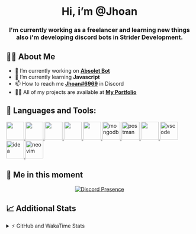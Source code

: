 <h1 align="center">Hi, i’m @Jhoan</h1>
<h3 align="center">I'm currently working as a freelancer and learning new things also i'm developing discord bots in Strider Development.</h3>

## 🙋‍♂️ About Me

- 🔭 I’m currently working on **[Absolet Bot](https://strider.cloud)**
- 🌱 I’m currently learning **Javascript**
- 📫 How to reach me **[Jhoan#6969](https://jhoan.monster/)** in Discord
- 👨‍💻 All of my projects are available at **[My Portfolio](https://jhoan.monster)**

## 🚀 Languages and Tools:
<p align="left"> 
    <a href="https://developer.mozilla.org/en-US/docs/Web/JavaScript" target="_blank"> <img src="https://img.icons8.com/color/48/000000/javascript.png" width="48" height="48"/> </a> 
    <a href="https://www.w3.org/html/" target="_blank"> <img src="https://img.icons8.com/color/48/000000/html-5.png" width="48" height="48"/> </a> 
    <a href="https://www.w3schools.com/css/" target="_blank"> <img src="https://img.icons8.com/color/48/000000/css3.png" width="48" height="48"/> </a> 
    <a href="https://getbootstrap.com" target="_blank"> <img src="https://img.icons8.com/color/48/000000/bootstrap.png" width="48" height="48"/> </a> 
    <a href="https://nodejs.org" target="_blank"> <img src="https://i.imgur.com/XX8lvL7.png" width="48" height="48"/> </a> 
    <a href="https://www.mongodb.com/" target="_blank"> <img src="https://i.imgur.com/nRtS3AN.png" alt="mongodb" width="48" height="48"/> </a> 
    <a href="https://postman.com" target="_blank"> <img src="https://www.vectorlogo.zone/logos/getpostman/getpostman-icon.svg" alt="postman" width="48" height="48"/> </a>   
    <a href="https://git-scm.com/" target="_blank"> <img src="https://img.icons8.com/color/48/000000/git.png" width="48" height="48"/> </a> 
    <a href="https://code.visualstudio.com" target="_blank" > <img src="https://upload.wikimedia.org/wikipedia/commons/thumb/9/9a/Visual_Studio_Code_1.35_icon.svg/2048px-Visual_Studio_Code_1.35_icon.svg.png" alt="vscode" width="48" height="48"> </a>
    <a href="https://www.jetbrains.com/es-es/idea/" target="_blank" > <img src="https://resources.jetbrains.com/storage/products/intellij-idea/img/meta/intellij-idea_logo_300x300.png" alt="idea" width="48" height="48"> </a>
    <a href="https://neovim.io" target="_blank"> <img src="https://icons.iconarchive.com/icons/papirus-team/papirus-apps/512/nvim-icon.png" alt="neovim" width="48" height="48"/> </a>
</p>
  
## 👤 Me in this moment
<p align="center">
    <a href="https://discord.com/users/852617426591154177" target="_blank" rel="nofollow">
        <img src="https://lanyard-profile-readme.vercel.app/api/852617426591154177?idleMessage=Probably%20coding%20Absolet..." alt="Discord Presence" align="center">
    </a>
</p>

## 📈 Additional Stats
<details>
    <summary>⚡ GitHub and WakaTime Stats</summary>
    <br/>

<!--START_SECTION:waka-->
![Code Time](http://img.shields.io/badge/Code%20Time-251%20hrs%2058%20mins-blue)

**🐱 My GitHub Data** 

> 🏆 632 Contributions in the Year 2022
 > 
> 📦 47.7 kB Used in GitHub's Storage 
 > 
> 💼 Opted to Hire
 > 
> 📜 4 Public Repositories 
 > 
> 🔑 21 Private Repositories  
 > 
**I'm an Early 🐤** 

```text
🌞 Morning    54 commits     ██░░░░░░░░░░░░░░░░░░░░░░░   8.93% 
🌆 Daytime    252 commits    ██████████░░░░░░░░░░░░░░░   41.65% 
🌃 Evening    261 commits    ██████████░░░░░░░░░░░░░░░   43.14% 
🌙 Night      38 commits     █░░░░░░░░░░░░░░░░░░░░░░░░   6.28%

```
📅 **I'm Most Productive on Saturday** 

```text
Monday       77 commits     ███░░░░░░░░░░░░░░░░░░░░░░   12.73% 
Tuesday      89 commits     ███░░░░░░░░░░░░░░░░░░░░░░   14.71% 
Wednesday    102 commits    ████░░░░░░░░░░░░░░░░░░░░░   16.86% 
Thursday     63 commits     ██░░░░░░░░░░░░░░░░░░░░░░░   10.41% 
Friday       71 commits     ███░░░░░░░░░░░░░░░░░░░░░░   11.74% 
Saturday     121 commits    █████░░░░░░░░░░░░░░░░░░░░   20.0% 
Sunday       82 commits     ███░░░░░░░░░░░░░░░░░░░░░░   13.55%

```


📊 **This Week I Spent My Time On** 

```text
⌚︎ Time Zone: America/Bogota

💬 Programming Languages: 
JavaScript               13 hrs 18 mins      ███████████████████░░░░░░   76.91% 
Markdown                 2 hrs 21 mins       ███░░░░░░░░░░░░░░░░░░░░░░   13.62% 
YAML                     56 mins             █░░░░░░░░░░░░░░░░░░░░░░░░   5.41% 
JSON                     17 mins             ░░░░░░░░░░░░░░░░░░░░░░░░░   1.7% 
Text                     12 mins             ░░░░░░░░░░░░░░░░░░░░░░░░░   1.18%

🔥 Editors: 
VS Code                  17 hrs 3 mins       ████████████████████████░   98.6% 
Neovim                   14 mins             ░░░░░░░░░░░░░░░░░░░░░░░░░   1.4%

🐱‍💻 Projects: 
Absolet-Bot              14 hrs              ████████████████████░░░░░   80.95% 
absolet-guide            2 hrs 38 mins       ███░░░░░░░░░░░░░░░░░░░░░░   15.26% 
Token-Joiner-Discord     15 mins             ░░░░░░░░░░░░░░░░░░░░░░░░░   1.53% 
dashboard                12 mins             ░░░░░░░░░░░░░░░░░░░░░░░░░   1.2% 
typescript-thing         7 mins              ░░░░░░░░░░░░░░░░░░░░░░░░░   0.73%

💻 Operating System: 
Linux                    17 hrs 18 mins      █████████████████████████   100.0%

```

**I Mostly Code in JavaScript** 

```text
JavaScript               14 repos            █████████████████░░░░░░░░   70.0% 
Java                     2 repos             ██░░░░░░░░░░░░░░░░░░░░░░░   10.0% 
SCSS                     1 repo              █░░░░░░░░░░░░░░░░░░░░░░░░   5.0% 
TypeScript               1 repo              █░░░░░░░░░░░░░░░░░░░░░░░░   5.0% 
Shell                    1 repo              █░░░░░░░░░░░░░░░░░░░░░░░░   5.0%

```



 Last Updated on 28/06/2022 18:51:27 UTC
<!--END_SECTION:waka-->
</details>
